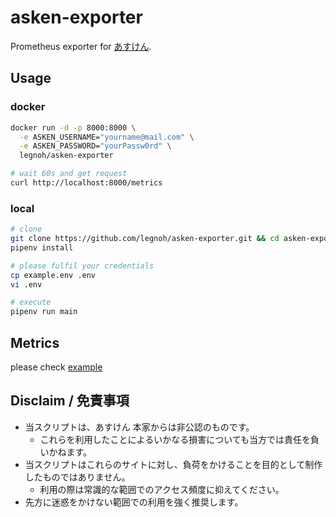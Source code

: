 asken-exporter
====

Prometheus exporter for [あすけん](https://www.asken.jp).

## Usage

### docker

```sh
docker run -d -p 8000:8000 \
  -e ASKEN_USERNAME="yourname@mail.com" \
  -e ASKEN_PASSWORD="yourPassw0rd" \
  legnoh/asken-exporter

# wait 60s and get request
curl http://localhost:8000/metrics
```

### local

```sh
# clone
git clone https://github.com/legnoh/asken-exporter.git && cd asken-exporter
pipenv install

# please fulfil your credentials
cp example.env .env
vi .env

# execute
pipenv run main
```

## Metrics

please check [example](./example.prom)

## Disclaim / 免責事項

- 当スクリプトは、あすけん 本家からは非公認のものです。
  - これらを利用したことによるいかなる損害についても当方では責任を負いかねます。
- 当スクリプトはこれらのサイトに対し、負荷をかけることを目的として制作したものではありません。
  - 利用の際は常識的な範囲でのアクセス頻度に抑えてください。
- 先方に迷惑をかけない範囲での利用を強く推奨します。
